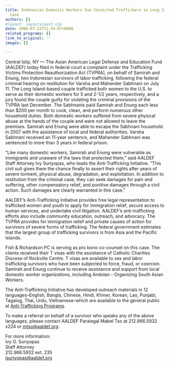 ```yaml
---
title: Indonesian Domestic Workers Sue Convicted Traffickers in Long Island Slavery
  Case
authors: []
#layout: layouts/post.njk
date: 2008-07-22T11:34:07+0000
related_programs: []
link_to_original: ''
images: []

---
```

Central Islip, NY — The Asian American Legal Defense and Education Fund (AALDEF) today filed in federal court a complaint under the Trafficking Victims Protection Reauthorization Act (TVPRA), on behalf of Samirah and Enung, two Indonesian survivors of labor trafficking, following the federal criminal hearing on restitution for Varsha and Mahender Sabhnani on July 11. The Long Island-based couple trafficked both women to the U.S. to serve as their domestic workers for 5 and 2-1/2 years, respectively, and a jury found the couple guilty for violating the criminal provisions of the TVPRA last December. The Sabhnanis paid Samirah and Enung each less than $200 per month to cook, clean, and perform numerous other household duties. Both domestic workers suffered from severe physical abuse at the hands of the couple and were not allowed to leave the premises. Samirah and Enung were able to escape the Sabhnani household in 2007 with the assistance of local and federal authorities. Varsha Sabhnani received an 11-year sentence, and Mahender Sabhnani was sentenced to more than 3 years in federal prison.

“Like many domestic workers, Samirah and Enung were vulnerable as immigrants and unaware of the laws that protected them,” said AALDEF Staff Attorney Ivy Suriyopas, who leads the Anti-Trafficking Initiative. “This civil suit gives them the chance finally to assert their rights after years of severe torment, physical abuse, degradation, and exploitation. In addition to restitution from the criminal case, they can seek damages for pain and suffering, other compensatory relief, and punitive damages through a civil action. Such damages are clearly warranted in this case.”

AALDEF’s Anti-Trafficking Initiative provides free legal representation to trafficked women and youth to apply for immigration relief, secure access to human services, and undertake civil litigation. AALDEF’s anti-trafficking efforts also include community education, outreach, and advocacy. The TVPRA provides for immigration relief and private causes of action for survivors of severe forms of trafficking. The federal government estimates that the largest group of trafficking survivors is from Asia and the Pacific Islands.

Fish & Richardson PC is serving as pro bono co-counsel on this case. The clients received their T visas with the assistance of Catholic Charities Diocese of Rockville Centre. T visas are available to sex and labor trafficking survivors who have been subjected to force, fraud, or coercion. Samirah and Enung continue to receive assistance and support from local domestic worker organizations, including Andolan - Organizing South Asian Workers.

The Anti-Trafficking Initiative has developed outreach materials in 12 languages–English, Bangla, Chinese, Hindi, Khmer, Korean, Lao, Punjabi, Tagalog, Thai, Urdu, Vietnamese–which are available to the general public at [Anti-Trafficking Programs](/programs/anti-trafficking/).

To make a referral on behalf of a survivor who speaks any of the above languages, please contact AALDEF Paralegal Mabel Tso at 212.966.5932 x224 or [mtso@aaldef.org](mailto:mtso@aaldef.org).

For more information:  
Ivy O. Suriyopas  
Staff Attorney  
212\.966.5932 ext. 235  
[isuriyopas@aaldef.org](mailto:isuriyopas@aaldef.org)